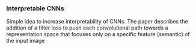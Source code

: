 ### Interpretable CNNs

Simple idea to increase interpretability of CNNs. The paper describes the addition of a filter loss to push each convolutional path towards a representation space that focuses only on a specific feature (semantic) of the input image
